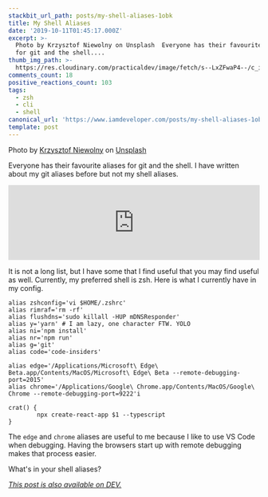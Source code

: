 ```yaml
---
stackbit_url_path: posts/my-shell-aliases-1obk
title: My Shell Aliases
date: '2019-10-11T01:45:17.000Z'
excerpt: >-
  Photo by Krzysztof Niewolny on Unsplash  Everyone has their favourite aliases
  for git and the shell....
thumb_img_path: >-
  https://res.cloudinary.com/practicaldev/image/fetch/s--LxZFwaP4--/c_imagga_scale,f_auto,fl_progressive,h_420,q_auto,w_1000/https://thepracticaldev.s3.amazonaws.com/i/5vnflnscj2k2amsyzwkg.jpg
comments_count: 18
positive_reactions_count: 103
tags:
  - zsh
  - cli
  - shell
canonical_url: 'https://www.iamdeveloper.com/posts/my-shell-aliases-1obk/'
template: post
---
```



Photo by [Krzysztof Niewolny](https://unsplash.com/@epan5?utm_source=unsplash&utm_medium=referral&utm_content=creditCopyText) on [Unsplash](https://unsplash.com/s/photos/shell?utm_source=unsplash&utm_medium=referral&utm_content=creditCopyText)

Everyone has their favourite aliases for git and the shell. I have written about my git aliases before but not my shell aliases.


<iframe class="liquidTag" src="https://dev.to/embed/link?args=https%3A%2F%2Fdev.to%2Fnickytonline%2Fmy-git-aliases-5dea" style="border: 0; width: 100%;"></iframe>


It is not a long list, but I have some that I find useful that you may find useful as well. Currently, my preferred shell is zsh. Here is what I currently have in my config.


```
alias zshconfig='vi $HOME/.zshrc'
alias rimraf='rm -rf'
alias flushdns='sudo killall -HUP mDNSResponder'
alias y='yarn' # I am lazy, one character FTW. YOLO
alias ni='npm install'
alias nr='npm run'
alias g='git'
alias code='code-insiders'

alias edge='/Applications/Microsoft\ Edge\ Beta.app/Contents/MacOS/Microsoft\ Edge\ Beta --remote-debugging-port=2015'
alias chrome='/Applications/Google\ Chrome.app/Contents/MacOS/Google\ Chrome --remote-debugging-port=9222'i

crat() {
        npx create-react-app $1 --typescript
}
```


The 
`edge`
 and 
`chrome`
 aliases are useful to me because I like to use VS Code when debugging. Having the browsers start up with remote debugging makes that process easier.

What's in your shell aliases?

*[This post is also available on DEV.](https://dev.to/nickytonline/my-shell-aliases-1obk)*


<script>
const parent = document.getElementsByTagName('head')[0];
const script = document.createElement('script');
script.type = 'text/javascript';
script.src = 'https://cdnjs.cloudflare.com/ajax/libs/iframe-resizer/4.1.1/iframeResizer.min.js';
script.charset = 'utf-8';
script.onload = function() {
    window.iFrameResize({}, '.liquidTag');
};
parent.appendChild(script);
</script>    
